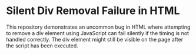 # Silent Div Removal Failure in HTML

This repository demonstrates an uncommon bug in HTML where attempting to remove a div element using JavaScript can fail silently if the timing is not handled correctly. The div element might still be visible on the page after the script has been executed.